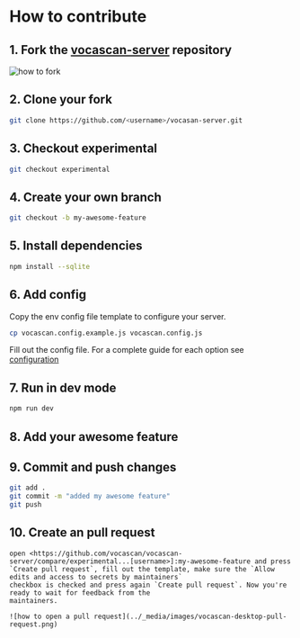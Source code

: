 # How to contribute

## 1. Fork the&nbsp;[vocascan-server](https://github.com/vocascan/vocascan-server) repository

![how to fork](../_media/images/vocascan-server-fork.png)

## 2. Clone your fork

```bash
git clone https://github.com/<username>/vocasan-server.git
```

## 3. Checkout experimental

```bash
git checkout experimental
```

## 4. Create your own branch

```bash
git checkout -b my-awesome-feature
```

## 5. Install dependencies

```bash
npm install --sqlite
```

## 6. Add config

Copy the env config file template to configure your server.

```bash
cp vocascan.config.example.js vocascan.config.js
```

Fill out the config file. For a complete guide for each option see [configuration](vocascan-server/configuration)

## 7. Run in dev mode

```bash
npm run dev
```

## 8. Add your awesome feature

## 9. Commit and push changes

```bash
git add .
git commit -m "added my awesome feature"
git push
```

## 10. Create an pull request

    open <https://github.com/vocascan/vocascan-server/compare/experimental...[username>]:my-awesome-feature and press
    `Create pull request`, fill out the template, make sure the `Allow edits and access to secrets by maintainers`
    checkbox is checked and press again `Create pull request`. Now you're ready to wait for feedback from the
    maintainers.

    ![how to open a pull request](../_media/images/vocascan-desktop-pull-request.png)
